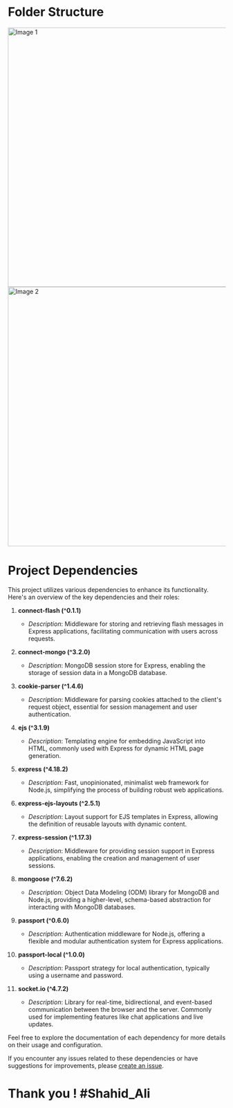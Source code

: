 

<div>
  <h1> Folder Structure </h1>
  <img src="https://github.com/beingshahidali/Connect-and-Chat/assets/57036280/fa448c47-142b-478b-a047-96ea52955a07" width="600" alt="Image 1">
  <img src="https://github.com/beingshahidali/Connect-and-Chat/assets/57036280/06295623-17fd-4831-858a-c4c2533e30d1" width="600" alt="Image 2">
</div>

<div>
  <h1>Project Dependencies</h1>

This project utilizes various dependencies to enhance its functionality. Here's an overview of the key dependencies and their roles:

1. **connect-flash (^0.1.1)**
   - *Description*: Middleware for storing and retrieving flash messages in Express applications, facilitating communication with users across requests.

2. **connect-mongo (^3.2.0)**
   - *Description*: MongoDB session store for Express, enabling the storage of session data in a MongoDB database.

3. **cookie-parser (^1.4.6)**
   - *Description*: Middleware for parsing cookies attached to the client's request object, essential for session management and user authentication.

4. **ejs (^3.1.9)**
   - *Description*: Templating engine for embedding JavaScript into HTML, commonly used with Express for dynamic HTML page generation.

5. **express (^4.18.2)**
   - *Description*: Fast, unopinionated, minimalist web framework for Node.js, simplifying the process of building robust web applications.

6. **express-ejs-layouts (^2.5.1)**
   - *Description*: Layout support for EJS templates in Express, allowing the definition of reusable layouts with dynamic content.

7. **express-session (^1.17.3)**
   - *Description*: Middleware for providing session support in Express applications, enabling the creation and management of user sessions.

8. **mongoose (^7.6.2)**
    - *Description*: Object Data Modeling (ODM) library for MongoDB and Node.js, providing a higher-level, schema-based abstraction for interacting with MongoDB databases.

9. **passport (^0.6.0)**
    - *Description*: Authentication middleware for Node.js, offering a flexible and modular authentication system for Express applications.

10. **passport-local (^1.0.0)**
    - *Description*: Passport strategy for local authentication, typically using a username and password.

11. **socket.io (^4.7.2)**
    - *Description*: Library for real-time, bidirectional, and event-based communication between the browser and the server. Commonly used for implementing features like chat applications and live updates.

Feel free to explore the documentation of each dependency for more details on their usage and configuration.

If you encounter any issues related to these dependencies or have suggestions for improvements, please [create an issue](https://github.com/beingshahidali/connect-and-chat/issues).


<h1> Thank you ! #Shahid_Ali</h1>

